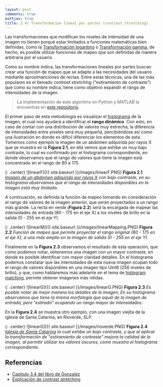 ```yaml
---
layout: post
comments: true
mathjax: true
title: 2.4| Transformacion lineal por partes (contrast stretching)
---
```


Las transformaciones que modifican los niveles de intensidad de una imagen no tienen porqué estar limitados a funciones matemáticas bien definidas, como la [Transformación logaritmo](https://bryanmed.github.io/TransformacionLogaritmo/) o [Transformación gamma](https://bryanmed.github.io/correccionGamma/), de hecho, es posible utilizar funciones de mapeo que son definidas de manera arbitraria por el usuario.

Como su nombre indica, las transformaciones lineales por partes buscan crear una función de mapeo que se adapte a las necesidades del usuario mediante aproximanciones de rectas. Entre estas técnicas, una de las más populares es el llamado _contrast stretching_ ("estiramiento de contraste") que como su nombre indica, tiene como objetivo expandir el rango de intensidades de la imagen.

> La implementación de este algoritmo en Python y MATLAB la encuentras en [este repositorio](https://github.com/BryanMed/Procesamiento-de-imagen/tree/master/2.4%20Transformacion%20lineal%20por%20partes).

El primer paso de esta metodología es visualizar el [histograma](https://bryanmed.github.io/histograma/) de la imagen, el cual nos ayudará a identificar el __rango dinámico__. Con esto, en caso de contar con una distribución de valores muy estrecha, la diferencia de intensidades entre pixeles será muy pequeña, percibiéndose así como una ilustración en donde es difícil diferenciar los elementos de esta. Tomemos como ejemplo la imagen de un abdomen adquirida por rayos X que se muestra en la __Figura 2.1__, en ella vemos que exhibe un muy bajo contraste, lo cual es confirmado por el histograma correspondiente, en donde observamos que el rango de valores que tiene la imagen está concentrado en el rango de 80 a 175. 

{: .center}
![linearF]({{ site.baseurl }}/images/linearF.PNG)
__Figura 2.1__ _[Imagen de un abdomen adquirido por rayos X](https://www.quia.com/pages/ra110a.html) con bajo contraste, en su histograma observamos que el rango de intensidades disponibles en la imagen está muy limitado._

A continuación, es definida la función de mapeo tomando en consideración el rango de valores de la imagen anterior, que serán proyectados a un rango más grande. La recta en verde (__Figura 2.2__) será la encargada de mapear las intensidades de entrada (80 - 175 en el eje X) a los niveles de brillo en la salida (0 - 255 en el eje Y).

{: .center}
![linearM]({{ site.baseurl }}/images/linearMapping.PNG)
__Figura 2.2__ _Función de mapeo que permite proyectar el rango original (80 - 175 en el eje X), a uno más amplio en la imagen de salida (0 - 255 en el eje Y)_.

Finalmente en la __Figura 2.3__ observamos el resultado de esta operación, que como podemos notar, obtenemos una imagen con un mayor contraste, en donde es posible identificar con mayor claridad detalles. En el histograma podemos constatar que las intensidades de esta nueva imagen ocupan todo el rango de valores disponibles en una imagen tipo Uint8 (256 niveles de brillo), y que, como hablaremos más adelante en el tema de [histogram matching](www.bryanmed.github.io), permite obtener imágenes más nítidas.

{: .center}
![linearG]({{ site.baseurl }}/images/linearG.PNG)
__Figura 2.3__ _Es posible notar de mejor manera los detalles de la imagen, En su histograma observamos que tiene la misma morfología que aquél de la imagen de entrada, pero "estirado" ocupando un rango mayor de intensidades_.

En la __Figura 2.4__ se muestra otro ejemplo, con una imagen viejita de la iglesia de Santa Catarina, en Rioverde, SLP.

{: .center}
![linearG]({{ site.baseurl }}/images/rioverde.PNG)
__Figura 2.4__ _[Iglesia de Santa Catarina](http://siglo.inafed.gob.mx/enciclopedia/EMM24sanluispotosi/municipios/24024a.html) la cual exhibe un bajo contraste, y que al aplicar la transformación de "estiramiento de contraste" mejora la calidad de la imagen, al permitir utilizar los valores oscuros, como muestra el histograma correspondiente_.

## Referencias
* [Capítulo 3.4 del libro de Gonzalez](https://www.amazon.com/Digital-Image-Processing-Rafael-Gonzalez/dp/0133356728)
* [Explicación de contrast stretching](https://homepages.inf.ed.ac.uk/rbf/HIPR2/stretch.html)
